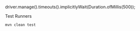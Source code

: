 
driver.manage().timeouts().implicitlyWait(Duration.ofMillis(500));

Test Runners 
```shell
mvn clean test
```
